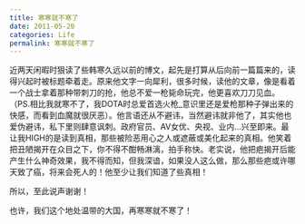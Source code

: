 ```yaml
---
title: 寒寒就不寒了
date: 2011-05-20
categories: Life
permalink: 寒寒就不寒了
---
```


近两天闲暇时狠读了些韩寒久远以前的博文，起先是打算从后向前一篇篇来的，读得兴起时被标题牵着走。原来他文字一向犀利，很多时候，读他的文章，像是看着一个战士拿着那种带刺刀的抢，他总不爱一枪毙命玩完，他更喜欢刀刀见血。（PS.相比我就寒不了，我DOTA时总爱首选火枪_意识里还是爱枪那种子弹出来的快感，而看到血魔就很厌恶）。他言语还从不避讳，当然避讳就非他了，其实他也爱伪避讳，私下里则肆意讽刺。政府官员、AV女优、央视、业内...兴至即来。最让我HIGH的是读到真相，那些被险恶用心之人或遮蔽或美化起来的真相。他笑着把丑陋揭开在众目之下，你不得不酣畅淋漓，拍手称快。老实说，他把疤揭开后能产生什么神奇效果，我不得而知，但我深谙，如果没人这么做，那么那些疤或许哪天致了癌，将来会死人的！他至少让我们知道了些真相！

所以，至此说声谢谢！

也许，我们这个地处温带的大国，再寒寒就不寒了！